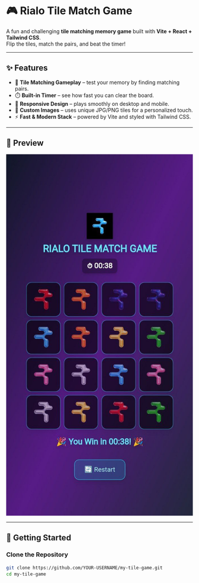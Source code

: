 # 🎮 Rialo Tile Match Game

A fun and challenging **tile matching memory game** built with **Vite + React + Tailwind CSS**.  
Flip the tiles, match the pairs, and beat the timer!  

---

## ✨ Features
- 🧩 **Tile Matching Gameplay** – test your memory by finding matching pairs.  
- ⏱️ **Built-in Timer** – see how fast you can clear the board.  
- 📱 **Responsive Design** – plays smoothly on desktop and mobile.  
- 🎨 **Custom Images** – uses unique JPG/PNG tiles for a personalized touch.  
- ⚡ **Fast & Modern Stack** – powered by Vite and styled with Tailwind CSS.  

---

## 📸 Preview
<p align="center">
  <img src="public/screenshotm.jpg" alt="Sentient Tile Match Game" width="600"/>
</p>


---

## 🚀 Getting Started

### Clone the Repository
```bash
git clone https://github.com/YOUR-USERNAME/my-tile-game.git
cd my-tile-game
